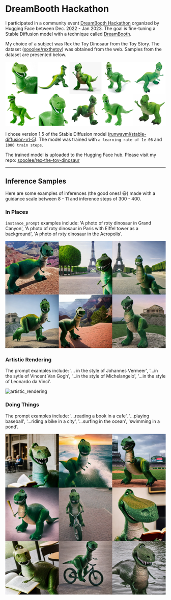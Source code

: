 # DreamBooth Hackathon

I participated in a community event [DreamBooth Hackathon](https://huggingface.co/spaces/dreambooth-hackathon/leaderboard) organized by Hugging Face between Dec. 2022 - Jan 2023. The goal is fine-tuning a Stable Diffusion model with a technique called [DreamBooth](https://dreambooth.github.io/).

My choice of a subject was Rex the Toy Dinosaur from the Toy Story. The dataset ([sooolee/rexthetoy](https://huggingface.co/datasets/sooolee/rexthetoy)) was obtained from the web. Samples from the dataset are presented below.

![dataset](https://github.com/sooolee/dreambooth-hackathon/blob/main/images/dataset.png?raw=true)

I chose version 1.5 of the Stable Diffusion model ([runwayml/stable-diffusion-v1-5](https://huggingface.co/runwayml/stable-diffusion-v1-5)). The model was trained with `a learning rate of 1e-06` and `1000 train steps`.

The trained model is uploaded to the Hugging Face hub. Please visit my repo: [sooolee/rex-the-toy-dinosaur](https://huggingface.co/sooolee/rex-the-toy-dinosaur?text=a+photo+of+rxty+dinosaur+reading+a+book+in+a+cafe)

-------------

## Inference Samples
Here are some examples of inferences (the good ones! :smiley:) made with a guidance scale between 8 - 11 and inference steps of 300 - 400. 

### In Places
`instance_prompt` examples include: 'A photo of rxty dinosaur in Grand Canyon', 'A photo of rxty dinosaur in Paris with Eiffel tower as a background', 'A photo of rxty dinosaur in the Acropolis'.

![in_places](https://github.com/sooolee/dreambooth-hackathon/blob/main/images/in_places.png?raw=true)

### Artistic Rendering
The prompt examples include: '... in the style of Johannes Vermeer', '...in the sytle of Vincent Van Gogh', '...in the style of Michelangelo', '...in the style of Leonardo da Vinci'.

![artistic_rendering](https://github.com/sooolee/dreambooth-hackathon/blob/main/images/artistic_rendering.png?raw=true)

### Doing Things
The prompt examples include: '...reading a book in a cafe', '...playing baseball', '...riding a bike in a city', '...surfing in the ocean', 'swimming in a pond'.

![doing_things](https://github.com/sooolee/dreambooth-hackathon/blob/main/images/doing_things.png?raw=true)

